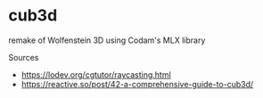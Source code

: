 # cub3d
remake of Wolfenstein 3D using Codam's MLX library

Sources
+ https://lodev.org/cgtutor/raycasting.html
+ https://reactive.so/post/42-a-comprehensive-guide-to-cub3d/
